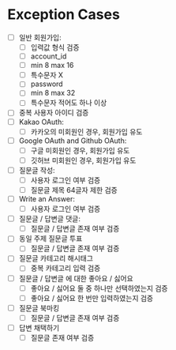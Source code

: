# Exception Cases
- [ ] 일반 회원가입:
    - [ ] 입력값 형식 검증
    - [ ] account_id
    - [ ] min 8 max 16
    - [ ] 특수문자 X
    - [ ] password
    - [ ] min 8 max 32
    - [ ] 특수문자 적어도 하나 이상
- [ ] 중복 사용자 아이디 검증
- [ ] Kakao OAuth:
    - [ ] 카카오의 미회원인 경우, 회원가입 유도
- [ ] Google OAuth and Github OAuth:
    - [ ] 구글 미회원인 경우, 회원가입 유도
    - [ ] 깃허브 미회원인 경우, 회원가입 유도
- [ ] 질문글 작성:
    - [ ] 사용자 로그인 여부 검증
    - [ ] 질문글 제목 64글자 제한 검증
- [ ] Write an Answer:
    - [ ] 사용자 로그인 여부 검증
- [ ] 질문글 / 답변글 댓글:
    - [ ] 질문글 / 답변글 존재 여부 검증
- [ ] 동일 주제 질문글 투표
    - [ ] 질문글 / 답변글 존재 여부 검증
- [ ] 질문글 카테고리 해시태그
    - [ ] 중복 카테고리 입력 검증
- [ ] 질문글 / 답변글 에 대한 좋아요 / 싫어요
    - [ ] 좋아요 / 싫어요 둘 중 하나만 선택하였는지 검증
    - [ ] 좋아요 / 싫어요 한 번만 입력하였는지 검증
- [ ] 질문글 북마킹
    - [ ] 질문글 / 답변글 존재 여부 검증
- [ ] 답변 채택하기
    - [ ] 질문글 존재 여부 검증